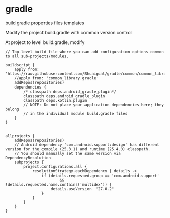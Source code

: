 # gradle
build gradle properties files templates

Modify the project build.gradle with common version control

At project to level build.gradle, modify 

    // Top-level build file where you can add configuration options common to all sub-projects/modules.

    buildscript {
        apply from: 'https://raw.githubusercontent.com/Shuaigoal/gradle/common/common_library.gradle'   
        //apply from: 'common_library.gradle'    
        addRepos(repositories)    
        dependencies {    
            /* classpath deps.android_gradle_plugin*/        
            classpath deps.android_gradle_plugin        
            classpath deps.kotlin.plugin        
            // NOTE: Do not place your application dependencies here; they belong
            // in the individual module build.gradle files
        }
    }


    allprojects {
        addRepos(repositories)    
        // Android dependency 'com.android.support:design' has different version for the compile (25.3.1) and runtime (25.4.0) classpath.
        // You should manually set the same version via DependencyResolution    
        subprojects {    
            project.configurations.all {        
                resolutionStrategy.eachDependency { details ->            
                    if (details.requested.group == 'com.android.support'                
                            && !details.requested.name.contains('multidex')) {                        
                        details.useVersion  "27.0.2"                    
                    }                
                }            
            }        
        }
    }

